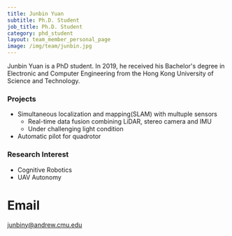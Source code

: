 ```yaml
---
title: Junbin Yuan
subtitle: Ph.D. Student
job_title: Ph.D. Student
category: phd_student
layout: team_member_personal_page
image: /img/team/junbin.jpg
---
```


Junbin Yuan is a PhD student. In 2019, he received his Bachelor's degree in Electronic and Computer Engineering from the Hong Kong University of Science and Technology.

### Projects

* Simultaneous localization and mapping(SLAM) with multuple sensors
  * Real-time data fusion combining LiDAR, stereo camera and IMU
  * Under challenging light condition
* Automatic pilot for quadrotor

### Research Interest

* Cognitive Robotics
* UAV Autonomy


# Email #
junbiny@andrew.cmu.edu

